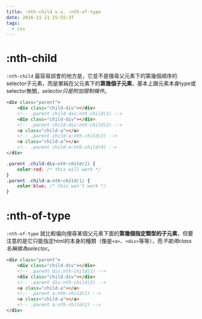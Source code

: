 ```yaml
---
title: :nth-child v.s. :nth-of-type
date: 2016-11-21 15:55:37
tags:
  - css
---
```


# :nth-child

`:nth-child` 最容易誤會的地方是，它並不是搜尋父元素下的第幾個順序的selector子元素，而是單純在父元素下的**第幾個子元素**，基本上跟元素本身type或selector無關，*selector只是附加限制條件*。

```html
<div class="parent">
    <div class="child-div"></div> 
    <!-- .parent child-div:nth-child(1) -->
    <div class="child-div"></div>
    <!-- .parent child-div:nth-child(2) -->
    <a class="child-a"></a>
    <!-- .parent child-a:nth-child(3) -->
    <a class="child-a"></a>
    <!-- .parent child-a:nth-child(4) -->
</div>
```
```css
.parent .child-div:nth-child(2) {
    color:red; /* this will work */
}
.parent .child-a:nth-child(1) {
    color:blue; /* this won't work */
}
```

# :nth-of-type

`:nth-of-type` 就比較偏向搜尋某個父元素下面的**第幾個指定類型的子元素**，但要注意的是它只能指定html的本身的種類（像是`<a>`、`<div>`等等），而*不能用class名稱做為selector*。

```html
<div class="parent">
    <div class="child-div"></div> 
    <!-- .parent div:nth-child(1) -->
    <div class="child-div"></div>
    <!-- .parent div:nth-child(2) -->
    <a class="child-a"></a>
    <!-- .parent a:nth-child(1) -->
    <a class="child-a"></a>
    <!-- .parent a:nth-child(2) -->
</div>
```